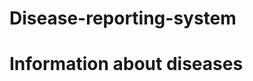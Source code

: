 # Disease-reporting-system
<Html> <head> <title> Disease reporting system </title>
</Head>
<H1> Information about diseases </h1>
